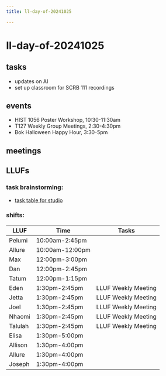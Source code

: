 ```yaml
---
title: ll-day-of-20241025

---
```


# ll-day-of-20241025
## tasks
* updates on AI
* set up classroom for SCRB 111 recordings

## events
* HIST 1056 Poster Workshop, 10:30-11:30am
* T127 Weekly Group Meetings, 2:30-4:30pm
* Bok Halloween Happy Hour, 3:30-5pm

## meetings

## LLUFs
### task brainstorming:
* [task table for studio](https://airtable.com/appN3NB28TdhG2S7x/tblHsMq7e2MwOiqsd/viwAYqLBckEODBII1?blocks=hide)

### shifts:

| LLUF    | Time           | Tasks                   |
| --------|----------------|-------------------------|
| Pelumi  | 10:00am-2:45pm |                         |
| Allure  | 10:00am-12:00pm|                                      |
| Max     | 12:00pm-3:00pm |                         |
| Dan     | 12:00pm-2:45pm |                         |
| Tatum   | 12:00pm-1:15pm |                         |
| Eden    | 1:30pm-2:45pm  | LLUF Weekly Meeting     |
| Jetta   | 1:30pm-2:45pm  | LLUF Weekly Meeting     |
| Joel    | 1:30pm-2:45pm  | LLUF Weekly Meeting     |
| Nhaomi  | 1:30pm-2:45pm  | LLUF Weekly Meeting     |
| Talulah | 1:30pm-2:45pm  | LLUF Weekly Meeting     |
| Elisa   | 1:30pm-5:00pm  |                         |
| Allison | 1:30pm-4:00pm  |                         |
| Allure  | 1:30pm-4:00pm  |                         |
| Joseph  | 1:30pm-4:00pm  |                         |
